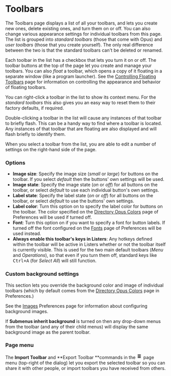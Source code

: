 # Toolbars

The Toolbars page displays a list of all your toolbars, and lets you create new ones, delete existing ones, and turn them on or off. You can also change various appearance settings for individual toolbars from this page. The list is grouped into *standard toolbars* (those that come with Opus) and *user toolbars* (those that you create yourself). The only real difference between the two is that the standard toolbars can't be deleted or renamed.

Each toolbar in the list has a checkbox that lets you turn it on or off. The toolbar buttons at the top of the page let you create and manage your toolbars. You can also *float* a toolbar, which opens a copy of it floating in a separate window (like a program launcher). See the [Controlling Floating Toolbars](/Manual/additional_functionality/floating_toolbars/controlling_floating_toolbars.md) page for information on controlling the appearance and behavior of floating toolbars.

You can right-click a toolbar in the list to show its context menu. For the *standard toolbars* this also gives you an easy way to reset them to their factory defaults, if required.

Double-clicking a toolbar in the list will cause any instances of that toolbar to briefly flash. This can be a handy way to find where a toolbar is located. Any instances of that toolbar that are floating are also displayed and will flash briefly to identify them.

When you select a toolbar from the list, you are able to edit a number of settings on the right-hand side of the page.

### Options

- **Image size**: Specify the image size (*small* or *large*) for buttons on the toolbar. If you select *default* then the buttons' own settings will be used.
- **Image state**: Specify the image state (*on* or *off*) for all buttons on the toolbar, or select *default* to use each individual button's own settings.
- **Label state**: Specify the label state (*on* or *off*) for all buttons on the toolbar, or select *default* to use the buttons' own settings.
- **Label color**: Turn this option on to specify the label color for buttons on the toolbar. The color specified on the [Directory Opus Colors](/Manual/preferences/preferences_categories/colors_and_fonts/directory_opus_colors.md) page of Preferences will be used if turned off.
- **Font**: Turn this option on if you want to specify a font for button labels. If turned off the font configured on the [Fonts](/Manual/preferences/preferences_categories/colors_and_fonts/fonts.md) page of Preferences will be used instead.
- **Always enable this toolbar's keys in Listers**: Any hotkeys defined within the toolbar will be active in Listers whether or not the toolbar itself is currently visible. This is used for the two main default toolbars (*Menu* and *Operations*), so that even if you turn them off, standard keys like <kbd>Ctrl+A</kbd> (for *Select All*) will still function.

### Custom background settings

This section lets you override the background color and image of individual toolbars (which by default comes from the [Directory Opus Colors](/Manual/preferences/preferences_categories/colors_and_fonts/directory_opus_colors.md) page in Preferences.)

See the [Images](/Manual/preferences/preferences_categories/colors_and_fonts/images.md) Preferences page for information about configuring background images.

If **Submenus inherit background** is turned on then any drop-down menus from the toolbar (and any of their child menus) will display the same background image as the parent toolbar.

### Page menu

The **Import Toolbar** and **Export Toolbar **commands in the ![](/Manual/images/media/13/prefs_menu.png) page menu (top-right of the dialog) let you export the selected toolbar so you can share it with other people, or import toolbars you have received from others.
